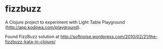 # fizzbuzz

A Clojure project to experiment with Light Table Playground (http://app.kodowa.com/playground). 

Found FizzBuzz solution at http://softnoise.wordpress.com/2010/02/21/the-fizzbuzz-kata-in-clojure/